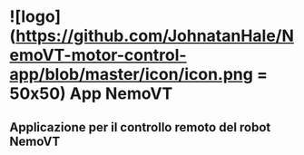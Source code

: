 # ![logo](https://github.com/JohnatanHale/NemoVT-motor-control-app/blob/master/icon/icon.png = 50x50) App NemoVT
## Applicazione per il controllo remoto del robot NemoVT